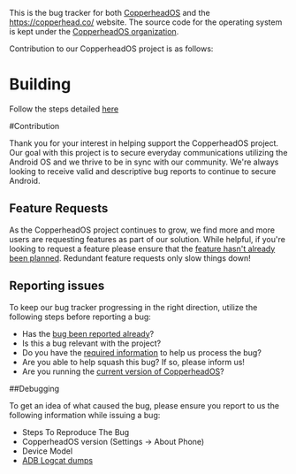 This is the bug tracker for both [CopperheadOS](https://copperhead.co/android/) and the
https://copperhead.co/ website. The source code for the operating system is kept under the
[CopperheadOS organization](https://github.com/copperheados).

Contribution to our CopperheadOS project is as follows:

# Building

Follow the steps detailed [here](https://copperhead.co/android/docs/building)

#Contribution

Thank you for your interest in helping support the CopperheadOS project. Our goal with this project is to secure everyday communications utilizing the Android OS and we thrive to be in sync with our community. We're
always looking to receive valid and descriptive bug reports to continue to secure Android.

## Feature Requests

As the CopperheadOS project continues to grow, we find more and more users are requesting features as part of our solution. While helpful, if you're looking to request a feature please ensure
that the [feature hasn't already been planned](https://github.com/copperhead/bugtracker/labels/enhancement). Redundant feature requests only slow things down!

## Reporting issues

To keep our bug tracker progressing in the right direction, utilize the following steps before reporting a bug:

* Has the [bug been reported already](https://github.com/copperhead/bugtracker/search?utf8=%E2%9C%93&q=relevant+bug&type=Code)?
* Is this a bug relevant with the project?
* Do you have the [required information](#Debugging) to help us process the bug?
* Are you able to help squash this bug? If so, please inform us!
* Are you running the [current version of CopperheadOS](https://copperhead.co/android/downloads)?

##<a name="Debugging">Debugging</a>

To get an idea of what caused the bug, please ensure you report to us the following information while issuing a bug:
* Steps To Reproduce The Bug
* CopperheadOS version (Settings -> About Phone)
* Device Model
* [ADB Logcat dumps](https://f-droid.org/wiki/page/Getting_logcat_messages_after_crash)

